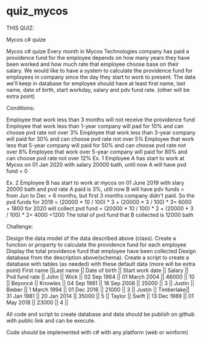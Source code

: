 # quiz_mycos

THIS QUIZ: 

Mycos c# quize

Mycos c# quize Every month in Mycos Technologies company has paid a providence fund for the employee depends on how many years they have been worked and how much rate that employee choose base on their salary. We would like to have a system to calculate the providence fund for employees in company since the day they start to work to present. The data we'll keep in database for employee should have at least first name, last name, date of birth, start workday, salary and pdv fund rate. (other will be extra point)

Conditions:

Employee that work less than 3 months will not receive the providence fund
Employee that work less than 1-year company will pad for 10% and can choose pvd rate not over 3%
Employee that work less than 3-year company will paid for 30% and can choose pvd rate not over 5%
Employee that work less that 5-year company will paid for 50% and can choose pvd rate not over 8%
Employee that work over 5-year company will paid for 80% and can choose pvd rate not over 12%
Ex. 1 Employee A has start to work at Mycos on 01 Jan 2020 with salary 20000 bath, until now A will have pvd fund = 0

Ex. 2 Employee B has start to work at mycos on 01 June 2019 with slary 20000 bath and pvd rate A paid is 3%, utill now B will have pdv funds = from Jun to Dec = 6 months, but first 3 months company didn't paid. So the pvd funds for 2019 = (20000 * 10 / 100) * 3 + (20000 * 3 / 100) * 3= 6000 + 1800 for 2020 will collect pvd fund = (20000 * 10 / 100) * 2 + (20000 * 3 / 100) * 2= 4000 +1200 The total of pvd fund that B collected is 12000 bath

Challenge:

Design the data model of the data described above (class).
Create a function or property to calculate the providence fund for each employee
Display the total providence fund that employee have been collected
Design database from the description above(schema).
Create a script to create a database with tables (as needed) with these default data (more will be extra point)
First name ||Last name || Date of birth || Start work date || Salary || Pvd fund rate || John || Wick || 02 Sep 1964 || 01 March 2004 || 46000 || 10 || Beyoncé || Knowles || 04 Sep 1981 || 16 Sep 2008 || 25000 || 3 || Justin || Bieber || 1 March 1994 || 01 Dec 2016 || 21000 || 3 || Justin || Timberlake|| 31 Jan 1981 || 20 Jan 2014 || 35000 || 5 || Taylor || Swift || 13 Dec 1989 || 01 May 2018 || 23000 || 4 ||

All code and script to create database and data should be publish on github with public link and can be execute.

Code should be implemented with c# with any platform (web or winform)
